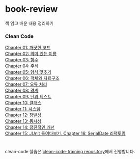 # book-review
책 읽고 배운 내용 정리하기

### Clean Code  
[Chapter 01: 깨끗한 코드](clean-code/clean-code-chapter-1.md)  
[Chapter 02: 의미 있는 이름](clean-code/clean-code-chapter-2.md)  
[Chapter 03: 함수](clean-code/clean-code-chapter-3.md)  
[Chapter 04: 주석](clean-code/clean-code-chapter-4.md)  
[Chapter 05: 형식 맞추기](clean-code/clean-code-chapter-5.md)  
[Chapter 06: 객체와 자료구조](clean-code/clean-code-chapter-6.md)  
[Chapter 07: 오류 처리](clean-code/clean-code-chapter-7.md)  
[Chapter 08: 경계](clean-code/clean-code-chapter-8.md)  
[Chapter 09: 단위 테스트](clean-code/clean-code-chapter-9.md)  
[Chapter 10: 클래스](clean-code/clean-code-chapter-10.md)  
[Chapter 11: 시스템](clean-code/clean-code-chapter-11.md)  
[Chapter 12: 창발성](clean-code/clean-code-chapter-12.md)  
[Chapter 13: 동시성](clean-code/clean-code-chapter-13.md)  
[Chapter 14: 점진적인 개선](clean-code/clean-code-chapter-14.md)  
[Chapter 15: JUnit 들여다보기, Chapter 16: SerialDate 리팩토링](clean-code/clean-code-chapter-15.md)  

#
clean-code 실습은 [clean-code-training repository](https://github.com/jungclaire/clean-code-training)에서 진행합니다.
